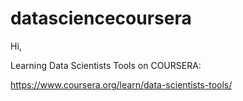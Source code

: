 # datasciencecoursera

Hi,

Learning Data Scientists Tools on COURSERA:

https://www.coursera.org/learn/data-scientists-tools/

